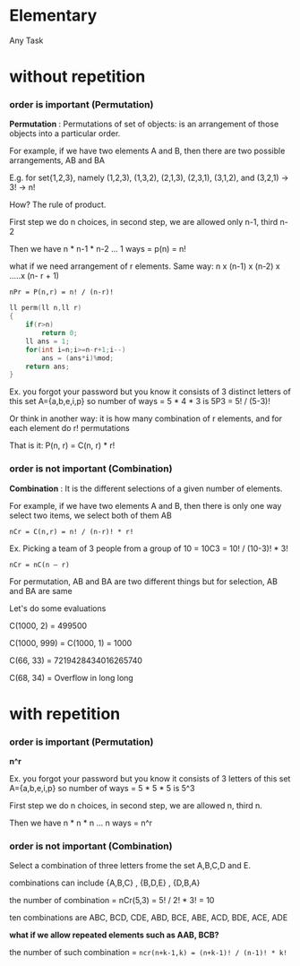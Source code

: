 # Elementary

Any Task 

# without repetition

### order is important (Permutation)

**Permutation** : Permutations of set of objects: is an arrangement of those objects into a particular order.

For example, if we have two elements A and B, then there are two possible arrangements, AB and BA

E.g. for set{1,2,3}, namely (1,2,3), (1,3,2), (2,1,3), (2,3,1), (3,1,2), and (3,2,1) -> 3!	-> n!

How? The rule of product.

First step we do n choices, in second step, we are allowed only n-1, third n-2

Then we have n * n-1 * n-2 ... 1 ways =	p(n) = n!

what if we need arrangement of r elements. Same way: n x (n-1) x (n-2) x .....x (n- r + 1)

`nPr = P(n,r) = n! / (n-r)!`
                 
```cpp
ll perm(ll n,ll r)
{
    if(r>n)
        return 0;
    ll ans = 1;
    for(int i=n;i>=n-r+1;i--)
        ans = (ans*i)%mod;
    return ans;
}
```
Ex. you forgot your password but you know it consists of 3 distinct letters of this set A={a,b,e,i,p} so number of ways = 5 * 4 * 3 is 5P3 = 5! / (5-3)!


Or think in another way: it is how many combination of r elements, and for each element do r! permutations

That is it: P(n, r) = C(n, r) * r!

### order is not important (Combination)

**Combination** : It is the different selections of a given number of elements.

For example, if we have two elements A and B, then there is only one way select two items, we select both of them AB

`nCr = C(n,r) = n! / (n-r)! * r!`

Ex. Picking a team of 3 people from a group of 10 = 10C3 = 10! / (10-3)! * 3!
 
 `nCr = nC(n – r)`

For permutation, AB and BA are two different things but for selection, AB and BA are same

Let's do some evaluations

C(1000, 2) = 499500

C(1000, 999) = C(1000, 1) = 1000

C(66, 33) = 7219428434016265740

C(68, 34) = Overflow in long long

# with repetition

### order is important (Permutation)

**n^r**

Ex. you forgot your password but you know it consists of 3 letters of this set A={a,b,e,i,p} so number of ways = 5 * 5 * 5 is 5^3

First step we do n choices, in second step, we are allowed n, third n.

Then we have n * n * n ... n ways =	n^r

### order is not important (Combination)

Select a combination of three letters frome the set A,B,C,D and E.

combinations can include {A,B,C} , {B,D,E} , {D,B,A}

the number of combination = nCr(5,3) = 5! / 2! * 3! = 10

ten combinations are ABC, BCD, CDE, ABD, BCE, ABE, ACD, BDE, ACE, ADE

**what if we allow repeated elements such as AAB, BCB?**

the number of such combination = `ncr(n+k-1,k) = (n+k-1)! / (n-1)! * k!`
